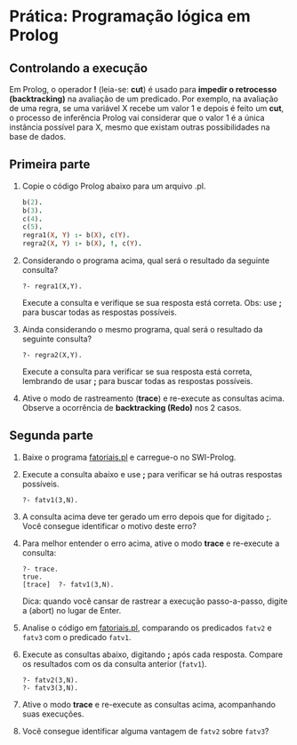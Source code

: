 # Prática: Programação lógica em Prolog



## Controlando a execução 

Em Prolog, o operador **!** (leia-se: **cut**) é usado para **impedir o retrocesso (backtracking)** na avaliação de um predicado. Por exemplo, na avaliação de uma regra, se uma variável X recebe um valor 1 e depois é feito um **cut**, o processo de inferência Prolog vai considerar que o valor 1 é a única instância possível para X, mesmo que existam outras possibilidades na base de dados. 

## Primeira parte

1. Copie o código Prolog abaixo para um arquivo .pl. 

   ```prolog
   b(2).
   b(3).
   c(4).
   c(5).
   regra1(X, Y) :- b(X), c(Y).
   regra2(X, Y) :- b(X), !, c(Y).
   ```

2. Considerando o programa acima, qual será o resultado da seguinte consulta? 

   ```
   ?- regra1(X,Y).
   ```
    Execute a consulta e verifique se sua resposta está correta. Obs: use **;** para buscar todas as respostas possíveis. 

3. Ainda considerando o mesmo programa, qual será o resultado da seguinte consulta? 
   ```
   ?- regra2(X,Y).
   ```
    Execute a consulta para verificar se sua resposta está correta, lembrando de usar **;** para buscar todas as respostas possíveis. 

4. Ative o modo de rastreamento (**trace**) e re-execute as consultas acima. Observe a ocorrência de **backtracking (Redo)** nos 2 casos. 

## Segunda parte

1. Baixe o programa [fatoriais.pl](fatoriais.pl) e carregue-o no SWI-Prolog. 

2. Execute a consulta abaixo e use **;** para verificar se há outras respostas possíveis. 
   ```
   ?- fatv1(3,N).
   ```

3. A consulta acima deve ter gerado um erro depois que for digitado **;**. Você consegue identificar o motivo deste erro? 

4. Para melhor entender o erro acima, ative o modo **trace** e re-execute a consulta: 
   ```
   ?- trace.
   true.
   [trace]  ?- fatv1(3,N).
   ```
   Dica: quando você cansar de rastrear a execução passo-a-passo, digite a (abort) no lugar de Enter. 

5. Analise o código em [fatoriais.pl](fatoriais.pl), comparando os predicados ``fatv2`` e ``fatv3`` com o predicado ``fatv1``. 

6. Execute as consultas abaixo, digitando **;** após cada resposta. Compare os resultados com os da consulta anterior (``fatv1``). 
   ```
   ?- fatv2(3,N).
   ?- fatv3(3,N).
   ```

7. Ative o modo **trace** e re-execute as consultas acima, acompanhando suas execuções. 

8. Você consegue identificar alguma vantagem de ``fatv2`` sobre ``fatv3``? 

